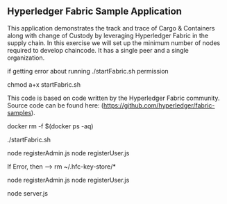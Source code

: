 ## Hyperledger Fabric Sample Application

This application demonstrates the track and trace of Cargo & Containers along with change of Custody by leveraging Hyperledger Fabric in the supply chain. In this exercise we will set up the minimum number of nodes required to develop chaincode. It has a single peer and a single organization.

if getting error about running ./startFabric.sh permission 

chmod a+x startFabric.sh

This code is based on code written by the Hyperledger Fabric community. Source code can be found here: (https://github.com/hyperledger/fabric-samples). 

docker rm -f $(docker ps -aq)

./startFabric.sh

node registerAdmin.js
node registerUser.js

If Error, then -->    rm ~/.hfc-key-store/*

node registerAdmin.js
node registerUser.js

node server.js


